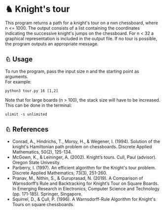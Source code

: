 # ♞ Knight's tour

This program returns a path for a knight's tour on a nxn chessboard, where n <= 1000. The output consists of a list containing the coordinates indicating the successive knight's jumps on the chessboard. For n < 32 a graphical representation is included in the output file. If no tour is possible, the program outputs an appropriate message.


## ♘ Usage

To run the program, pass the input size n and the starting point as arguments.  
For example:

```
python3 tour.py 16 [1,2]
```

Note that for large boards (n > 100), the stack size will have to be increased. This can be done in the terminal:  

```
ulimit -s unlimited
```

## ♘ References  

- Conrad, A., Hindrichs, T., Morsy, H., & Wegener, I. (1994). Solution of the knight's Hamiltonian path problem on chessboards. Discrete Applied Mathematics, 50(2), 125-134.
- McGown, K., & Leininger, A. (2002). Knight’s tours. Cull, Paul (advisor). Oregon State Univesity.
- Parberry, I. (1997). An efficient algorithm for the Knight's tour problem. Discrete Applied Mathematics, 73(3), 251-260.
- Pranav, M., Nithin, S., & Guruprasad, N. (2019). A Comparison of Warnsdorff’s Rule and Backtracking for Knight’s Tour on Square Boards. In Emerging Research in Electronics, Computer Science and Technology (pp. 171-185). Springer, Singapore.
- Squirrel, D., & Çull, P. (1996). A Warnsdorff-Rule Algorithm for Knight's Tours on square chessboards.
